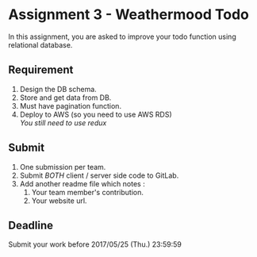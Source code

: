 # Assignment 3 - Weathermood Todo

In this assignment, you are asked to improve your todo function using relational database.

## Requirement
1. Design the DB schema.
2. Store and get data from DB.
3. Must have pagination function.
4. Deploy to AWS (so you need to use AWS RDS) <br/>
*You still need to use redux*

## Submit
1. One submission per team.
2. Submit *BOTH* client / server side code to GitLab.
3. Add another readme file which notes :
    1. Your team member's contribution.
    2. Your website url.

## Deadline
Submit your work before 2017/05/25 (Thu.) 23:59:59
